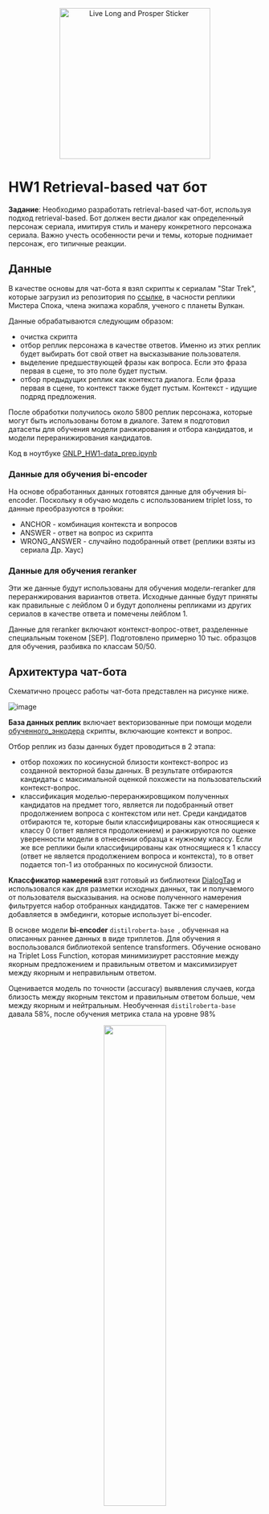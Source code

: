 <p align="center">
  <img src="https://www.merchandisingplaza.co.uk/282130/2/Stickers-Star-Trek-STAR-TREK-Spock-Live-Long-Prosper-Sticker-l.jpg" 
       alt="Live Long and Prosper Sticker" 
       width="300">
</p>

# HW1 Retrieval-based чат бот

**Задание**: Необходимо разработать retrieval-based чат-бот, используя подход retrieval-based. Бот должен вести диалог как определенный персонаж сериала, имитируя стиль и манеру конкретного персонажа сериала. Важно учесть особенности речи и темы, которые поднимает персонаж, его типичные реакции.

## Данные
В качестве основы для чат-бота я взял скрипты к сериалам "Star Trek", которые загрузил из репозитория по [ссылке](https://github.com/varenc/star_trek_transcript_search), в часности реплики Мистера Спока, члена экипажа корабля, ученого с планеты Вулкан.

Данные обрабатываются следующим образом:
- очистка скрипта
- отбор реплик персонажа в качестве ответов. Именно из этих реплик будет выбирать бот свой ответ на высказывание пользователя.
- выделение предшествующей фразы как вопроса. Если это фраза первая в сцене, то это поле будет пустым.
- отбор предыдущих реплик как контекста диалога. Если фраза первая в сцене, то контекст также будет пустым. Контекст - идущие подряд предложения.

После обработки получилось около 5800 реплик персонажа, которые могут быть использованы ботом в диалоге. Затем я подготовил датасеты для обучения модели ранжирования и отбора кандидатов, и модели переранижирования кандидатов.

Код в ноутбуке [GNLP_HW1-data_prep.ipynb](https://github.com/greatakela/ChatBot/blob/main/Notebooks/GNLP_HW1-data_prep.ipynb)

### Данные для обучения bi-encoder 
На основе обработанных данных готовятся данные для обучения bi-encoder. Поскольку я обучаю модель c использованием triplet loss, то данные преобразуются в тройки:
- ANCHOR - комбинация контекста и вопросов
- ANSWER - ответ на вопрос из скрипта
- WRONG_ANSWER - случайно подобранный ответ (реплики взяты из сериала Др. Хаус)

### Данные для обучения reranker
Эти же данные будут использованы для обучения модели-reranker для переранжирования вариантов ответа. Исходные данные будут приняты как правильные с лейблом 0 и будут дополнены репликами из других сериалов в качестве ответа и помечены лейблом 1. 

Данные для reranker включают контекст-вопрос-ответ, разделенные специальным токеном [SEP]. Подготовлено примерно 10 тыс. образцов для обучения, разбивка по классам 50/50.

## Архитектура чат-бота

Схематично процесс работы чат-бота представлен на рисунке ниже.

![image](https://github.com/greatakela/ChatBot/blob/main/static/ArchBot.png)


**База данных реплик** включает векторизованные при помощи модели [обученного_энкодера](https://huggingface.co/greatakela/gnlp_hw1_encoder) скрипты, включающие контекст и вопрос. 

Отбор реплик из базы данных будет проводиться в 2 этапа:
- отбор похожих по косинусной близости контекст-вопрос из созданной векторной базы данных. В результате отбираются кандидаты с максимальной оценкой похожести на пользовательский контекст-вопрос.
- классификация моделью-переранжировщиком полученных кандидатов на предмет того, является ли подобранный ответ продолжением вопроса с контекстом или нет. Среди кандидатов отбираются те, которые были классифицированы как относящиеся к классу 0 (ответ является продолжением) и ранжируются по оценке уверенности модели в отнесении образца к нужному классу. Если же все реплики были классифицированы как относящиеся к 1 классу (ответ не является продолжением вопроса и контекста), то в ответ подается топ-1 из отобранных по косинусной близости.

**Классфикатор намерений** взят готовый из библиотеки [DialogTag](https://pypi.org/project/DialogTag/) и использовался как для разметки исходных данных, так и получаемого от пользователя высказывания. на основе полученного намерения фильтруется набор отобранных кандидатов. Также тег с намерением добавляется в эмбединги, которые использует bi-encoder.

В основе модели  **bi-encoder** ```distilroberta-base ```, обученная на описанных раннее данных в виде триплетов. Для обучения я воспользовался библиотекой sentence transformers. Обучение основано на Triplet Loss Function, которая минимизиурет расстояние между якорным предложением и правильным ответом и максимизирует между якорным и неправильным ответом. 

Оценивается модель по точности (accuracy) выявления случаев, когда близость между якорным текстом и правильным ответом больше, чем между якорным и нейтральным. Необученная ```distilroberta-base``` давала 58%, после обучения метрика стала на уровне 98%

<p align=center> <img src="https://github.com/greatakela/ChatBot/blob/main/static/evaluator_val.PNG" width="49.5%"> </p>

Код обучения находится в [ноутбуке](https://github.com/greatakela/ChatBot/blob/main/Notebooks/GNLP_HW1-bi_encoder_model_train.ipynb). Модель загружена в мой репозиторий на Hugging Face ([ссылка](https://huggingface.co/greatakela/gnlp_hw1_encoder)) и уже оттуда будет использоваться в инференсе.

В основе модели **re-ranker** ```bert-base-uncased```, обученная на подготовленных ранее данных. Классификация оценивалась при помощи accuracy. Ниже распечатки графиков обучения.

<img src="https://github.com/greatakela/ChatBot/blob/main/static/W%26B%20Chart%203_11_2025%2C%202_38_44%20PM.png" width="49.5%"> <img src="https://github.com/greatakela/ChatBot/blob/main/static/W%26B%20Chart%203_11_2025%2C%202_39_05%20PM.png" width="49.5%">

Получены неплохие результаты, финальная точность модели доходит до 95%. Видно, что после второй эпохи модель уже переобучилась.

Модель находится на Hugging Face ([ссылка](https://huggingface.co/greatakela/gnlp_hw1_reranker)) и уже оттуда будет использоваться в инференсе.

## Выводы по результатам модели:

Данные результаты указывают на высокую эффективность модели в процессе обучения и валидации. Стабильная точность порядка 95% на валидационном наборе данных может свидетельствовать о следующем:
1.	Переобучение: модель идеально подстроилась под тренировочные данные, что может привести к снижению ее способности к обобщению на новых данных. Однако стабильно высокая точность на валидационном наборе может говорить о том, что данные хорошо представляют общую закономерность, которую модель смогла выучить.
2.	Качество данных: возможно, датасет не достаточно разнообразен или слишком мал, что позволяет модели легко достичь высокой точности. В таком случае, важно обеспечить большую вариативность и объем обучающих данных.
Я склонен придерживаться второго мнения, т.к. итоговый набор данных действительно небольшой. 

## Структура репозитория

```bash
│   README.md - отчет по ДЗ 1
│   requirements.txt
│   __init__.py
│   retrieval_bot.py - основной файл с кодом инференса
│   utilities.py - вспомогательные функции
│   app.py - для запуска UI c flask
│
├───Notebooks - ноутбуки с подготовкой данных и обучением моделей
├───templates - оформление веб-интерфейса
│       chat.html
├───static - оформление веб-интерфейса
│       style.css
├───data
│       spock_dujour.pkl - сценарии при низких оценках похожести
│       spock_lines_vectorized.pkl - векторизованная база данных контекст-вопрос
│       spock_lines.pkl - исходные данные
│       spock_lines_reranker.pkl - исходные данные для переранжировщика
```

## Реализация web-сервиса

Чат реализован на основе Flask, запускается скриптом ```app.py```, который выстраивает графический интерфейс, создает инстант класса ChatBot, загружает файлы и модели. 

Для установки проекта нужно склонировать репозиторий ```https://github.com/greatakela/ChatBot.git```, создать среду, затем сделать установку ```pip install -r requirements.txt```. Чат-бот запускается командой ```python app.py```, и открывается в локальном окне браузера на ```http://127.0.0.1:5000```.

## Оценка качества чат-бота
Чат-бот должен оцениваться по релевантности реплик в контексте диалога, поэтому здесь основной все-таки будет пользовательская оценка. 

Я попробовал посмотреть, как будет отвечать чат-бот при применении разных видов энкодеров:
- [sentence-transformers/all-mpnet-base-v2]() - готовый обученный энкодер
- [sentence-transformers/LaBSE](https:/huggingface.co/sentence-transformers/LaBSE)- готовый обученный энкодер
- [greatakela/gnlp_hw1_encoder](https://huggingface.co/greatakela/gnlp_hw1_encoder) - энкодер, который обучила на данных, описанных выше для bi-encoder

Я выбрал несколько реплик и посмотрел, как работает retrieval на основе разных энкодеров.

| **Incoming** | **Greetings, Mr. Spock.** | **What is the logical course of action?** | **Explain your reasoning.** | **What do you think of Captain Kirk?** |
| :---: | :---: | :---: | :---: | :---: |
| **sentence-transformers/all-mpnet-base-v2** | Live long and prosper. | Logic is the beginning of wisdom, not the end. | Once you have eliminated the impossible, whatever remains, however improbable, must be the truth. | Captain, you almost make me believe in luck. |
| **sentence-transformers/LaBSE** | Greetings. How may I assist in your endeavors? | It would be illogical to assume that all conditions remain stable. | The universe is vast and full of wonders. It is logical to explore them. | Without followers, evil cannot spread. |
| **greatakela/gnlp_hw1_encoder** | I assume this greeting is a social convention rather than a necessity? | The needs of the many outweigh the needs of the few. | Superior ability breeds superior ambition. | I fail to comprehend your indignation, sir. I have simply made the logical deduction that you are a liar. |

Интересно, что при использовании эмбедингов от модели, обученных на данных по Споку, оценки похожести стали выше, чем при использовании более общих эмбедингов. 

Среди выше приведенных примеров сложно сказать, какой лучше. Я оставил обученную на даннаом датасете модель и добавил ограничение на намеренье и минимальный уровень похожести ответа перед передачей данных в переанжировщик, чтобы добавить немного детерминированности в диалог.

# Заключение
На основе проведенного анализа можно сделать вывод о высокой эффективности разработанной модели для задачи автоматизированного чат-бота. Однако для обеспечения более глубокого понимания ее способностей и ограничений необходимо провести дополнительные эксперименты, включая тестирование на более разнообразном и объемном наборе данных, а также оценку способности модели к обобщению на новых примерах.


